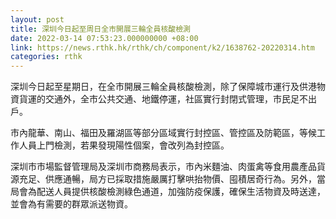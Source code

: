 ```yaml
---
layout: post
title: 深圳今日起至周日全市開展三輪全員核酸檢測
date: 2022-03-14 07:53:23.000000000 +08:00
link: https://news.rthk.hk/rthk/ch/component/k2/1638762-20220314.htm
categories: rthk
---
```


深圳今日起至星期日，在全市開展三輪全員核酸檢測，除了保障城市運行及供港物資貨運的交通外，全市公共交通、地鐵停運，社區實行封閉式管理，市民足不出戶。

市內龍華、南山、福田及羅湖區等部分區域實行封控區、管控區及防範區，等候工作人員上門檢測，若果發現陽性個案，會改列為封控區。

深圳市市場監督管理局及深圳市商務局表示，市內米麵油、肉蛋禽等食用農產品貨源充足、供應通暢，局方已採取措施嚴厲打擊哄抬物價、囤積居奇行為。另外，當局會為配送人員提供核酸檢測綠色通道，加強防疫保護，確保生活物資及時送達，並會為有需要的群眾派送物資。
